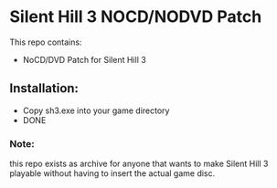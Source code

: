 # Silent Hill 3 NOCD/NODVD Patch
This repo contains:
- NoCD/DVD Patch for Silent Hill 3

## Installation:
- Copy sh3.exe into your game directory
- DONE
### Note:
this repo exists as archive for anyone that wants to make Silent Hill 3 playable without having to insert the actual game disc.